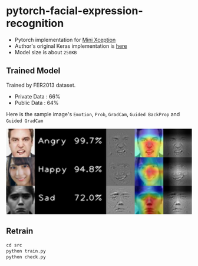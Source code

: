 # pytorch-facial-expression-recognition

* Pytorch implementation for [Mini Xception](https://arxiv.org/pdf/1710.07557.pdf)
* Author's original Keras implementation is [here](https://github.com/oarriaga/face_classification)
* Model size is about `250KB`

## Trained Model

Trained by FER2013 dataset.

* Private Data : 66%
* Public Data : 64%

Here is the sample image's `Emotion`, `Prob`, `GradCam`, `Guided BackProp` and `Guided GradCam`

<img src="./test/guided_gradcam.jpg">

## Retrain

```
cd src
python train.py
python check.py
```